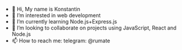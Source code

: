 - 👋 Hi, My name is Konstantin
- 👀 I’m interested in web development
- 🌱 I’m currently learning Node.js+Express.js
- 💞️ I’m looking to collaborate on projects using JavaScript, React and Node.js
- 📫 How to reach me: telegram: @rumate

<!---
wildme/wildme is a ✨ special ✨ repository because its `README.md` (this file) appears on your GitHub profile.
You can click the Preview link to take a look at your changes.
--->
